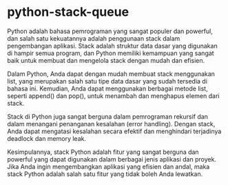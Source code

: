# python-stack-queue

Python adalah bahasa pemrograman yang sangat populer dan powerful, dan salah satu kekuatannya adalah penggunaan stack dalam pengembangan aplikasi. Stack adalah struktur data dasar yang digunakan di hampir semua program, dan Python memiliki kemampuan yang sangat baik untuk membuat dan mengelola stack dengan mudah dan efisien.

Dalam Python, Anda dapat dengan mudah membuat stack menggunakan list, yang merupakan salah satu tipe data dasar yang sudah tersedia di bahasa ini. Kemudian, Anda dapat menggunakan berbagai metode list, seperti append() dan pop(), untuk menambah dan menghapus elemen dari stack.

Stack di Python juga sangat berguna dalam pemrograman rekursif dan dalam menangani penanganan kesalahan (error handling). Dengan stack, Anda dapat mengatasi kesalahan secara efektif dan menghindari terjadinya deadlock dan memory leak.

Kesimpulannya, stack Python adalah fitur yang sangat berguna dan powerful yang dapat digunakan dalam berbagai jenis aplikasi dan proyek. Jika Anda ingin mengembangkan aplikasi yang efisien dan andal, maka stack Python adalah salah satu fitur yang tidak boleh Anda lewatkan.

